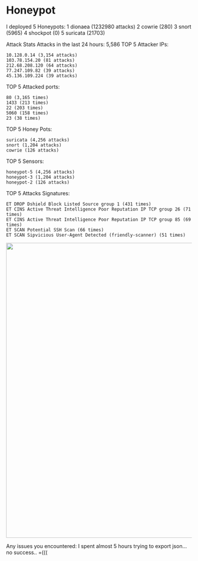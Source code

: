 # Honeypot

 I deployed 5 Honeypots:
 	1 dionaea   (1232980 attacks)
  2	cowrie    (280)
  3	snort     (5965)
  4 shockpot  (0)
  5	suricata  (21703)
  



Attack Stats
Attacks in the last 24 hours:
5,586
TOP 5 Attacker IPs:

    10.128.0.14 (3,154 attacks)
    103.78.154.20 (81 attacks)
    212.68.208.120 (64 attacks)
    77.247.109.82 (39 attacks)
    45.136.109.224 (39 attacks)

TOP 5 Attacked ports:

    80 (3,165 times)
    1433 (213 times)
    22 (203 times)
    5060 (158 times)
    23 (38 times)

TOP 5 Honey Pots:

    suricata (4,256 attacks)
    snort (1,204 attacks)
    cowrie (126 attacks)

TOP 5 Sensors:

    honeypot-5 (4,256 attacks)
    honeypot-3 (1,204 attacks)
    honeypot-2 (126 attacks)

TOP 5 Attacks Signatures:

    ET DROP Dshield Block Listed Source group 1 (431 times)
    ET CINS Active Threat Intelligence Poor Reputation IP TCP group 26 (71 times)
    ET CINS Active Threat Intelligence Poor Reputation IP TCP group 85 (69 times)
    ET SCAN Potential SSH Scan (66 times)
    ET SCAN Sipvicious User-Agent Detected (friendly-scanner) (51 times)



<img src="https://github.com/innabaryanova/Honeypot/blob/master/Honeypot.gif" width="800">


Any issues you encountered:
I spent almost 5 hours trying to export json... no success.. =(((
